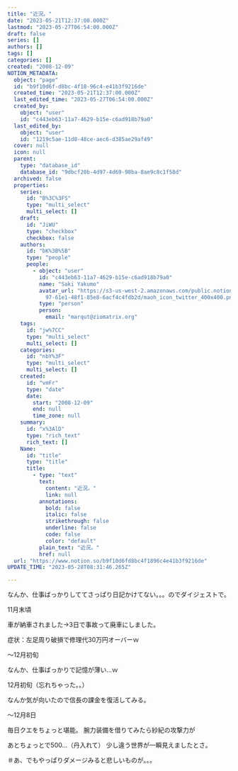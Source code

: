 ```yaml
---
title: "近況。"
date: "2023-05-21T12:37:00.000Z"
lastmod: "2023-05-27T06:54:00.000Z"
draft: false
series: []
authors: []
tags: []
categories: []
created: "2008-12-09"
NOTION_METADATA:
  object: "page"
  id: "b9f10d6f-d8bc-4f18-96c4-e41b3f9216de"
  created_time: "2023-05-21T12:37:00.000Z"
  last_edited_time: "2023-05-27T06:54:00.000Z"
  created_by:
    object: "user"
    id: "c443eb63-11a7-4629-b15e-c6ad918b79a0"
  last_edited_by:
    object: "user"
    id: "1219c5ae-11d8-48ce-aec6-d385ae29af49"
  cover: null
  icon: null
  parent:
    type: "database_id"
    database_id: "9dbcf20b-4d97-4d69-98ba-8ae9c8c1f58d"
  archived: false
  properties:
    series:
      id: "B%3C%3FS"
      type: "multi_select"
      multi_select: []
    draft:
      id: "JiWU"
      type: "checkbox"
      checkbox: false
    authors:
      id: "bK%3B%5B"
      type: "people"
      people:
        - object: "user"
          id: "c443eb63-11a7-4629-b15e-c6ad918b79a0"
          name: "Saki Yakumo"
          avatar_url: "https://s3-us-west-2.amazonaws.com/public.notion-static.com/3ad1c4\
            97-61e1-48f1-85e8-6acf4c4fdb2d/maoh_icon_twitter_400x400.png"
          type: "person"
          person:
            email: "marqut@ziomatrix.org"
    tags:
      id: "jw%7CC"
      type: "multi_select"
      multi_select: []
    categories:
      id: "nbY%3F"
      type: "multi_select"
      multi_select: []
    created:
      id: "vmFr"
      type: "date"
      date:
        start: "2008-12-09"
        end: null
        time_zone: null
    summary:
      id: "x%3AlD"
      type: "rich_text"
      rich_text: []
    Name:
      id: "title"
      type: "title"
      title:
        - type: "text"
          text:
            content: "近況。"
            link: null
          annotations:
            bold: false
            italic: false
            strikethrough: false
            underline: false
            code: false
            color: "default"
          plain_text: "近況。"
          href: null
  url: "https://www.notion.so/b9f10d6fd8bc4f1896c4e41b3f9216de"
UPDATE_TIME: "2023-05-28T08:31:46.265Z"

---
```

<link rel="stylesheet" href="https://cdn.jsdelivr.net/npm/katex@0.16.2/dist/katex.min.css" integrity="sha384-bYdxxUwYipFNohQlHt0bjN/LCpueqWz13HufFEV1SUatKs1cm4L6fFgCi1jT643X" crossorigin="anonymous">


なんか、仕事ばっかりしててさっぱり日記かけてない。。。のでダイジェストで。


11月末頃


車が納車されました→3日で事故って廃車にしました。


症状：左足周り破損で修理代30万円オーバーｗ


～12月初旬


なんか、仕事ばっかりで記憶が薄い…ｗ


12月初旬（忘れちゃった。。）


なんか気が向いたので信長の課金を復活してみる。


～12月8日


毎日クエをちょっと堪能。 腕力装備を借りてみたら紗紀の攻撃力が


あとちょっとで500…（丹入れて） 少し違う世界が一瞬見えましたとさ。


＃あ、でもやっぱりダメージみると悲しいものが。。。

